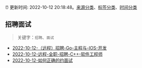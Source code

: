 :alarm_clock: 更新时间: 2022-10-12 20:18:48。[来源分类](../README.md)、[标签分类](../TAGS.md)、[时间分类](../TIMELINE.md)

## 招聘面试


> 关键字：`招聘`、`面试`



- [2022-10-12-（远程）招聘-Go-主程与-IOS-开发](https://www.v2ex.com/t/886506) 
- [2022-10-12-远程-全职-招聘-C++-软件工程师](https://www.v2ex.com/t/886505) 
- [2022-10-12-如何正确的约面试](https://www.v2ex.com/t/886491) 